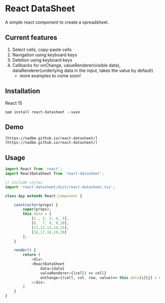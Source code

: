 # React DataSheet 

A simple react component to create a spreadsheet.

## Current features
1. Select cells, copy-paste cells
2. Navigation using keyboard keys
3. Deletion using keyboard keys 
4. Callbacks for onChange, valueRenderer(visible data), dataRenderer(underlying data in the input, takes the value by default)
    * more examples to come soon! 

## Installation    
React 15

    npm install react-datasheet --save

## Demo
    
    [https://nadbm.github.io/react-datasheet/](https://nadbm.github.io/react-datasheet/)

## Usage
``` javascript
import React from 'react';
import ReactDataSheet from 'react-datasheet';

// include styles
import 'react-datasheet/dist/react-datasheet.css';

class App extends React.Component {

    constructor(props) {
        super(props);
        this.data = [
			[1 , 2, 3, 4, 5],
			[6,  7, 8, 9,10],
			[11,12,13,14,15],
			[16,17,18,19,20]
		];
    }

    render() {
        return (
            <div>
			<ReactDataSheet 
				data={data}
				valueRenderer={(cell) => cell}
				onChange={(cell, col, row, value)=> this.data[i][j] = value} />
            </div>
        )
    }
}
```

